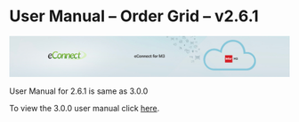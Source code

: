 User Manual – Order Grid – v2.6.1
=================================

![eConnect banner](media/b74af4ae6e7208b3193b8a099a65b0f5.jpg)


User Manual for 2.6.1 is same as 3.0.0

To view the 3.0.0 user manual click [here](../2.6.0/usermanual-order-grid.md).
